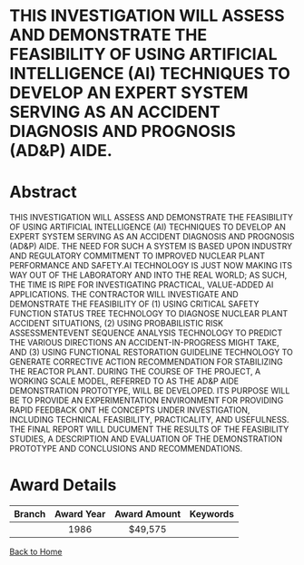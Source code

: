 
THIS INVESTIGATION WILL ASSESS AND DEMONSTRATE THE FEASIBILITY OF USING ARTIFICIAL INTELLIGENCE (AI) TECHNIQUES TO DEVELOP AN EXPERT SYSTEM SERVING AS AN ACCIDENT DIAGNOSIS AND PROGNOSIS (AD&amp;P) AIDE.
===========================================================================================================================================================================================================

# Abstract


THIS INVESTIGATION WILL ASSESS AND DEMONSTRATE THE FEASIBILITY OF USING ARTIFICIAL INTELLIGENCE (AI) TECHNIQUES TO DEVELOP AN EXPERT SYSTEM SERVING AS AN ACCIDENT DIAGNOSIS AND PROGNOSIS (AD&P) AIDE. THE NEED FOR SUCH A SYSTEM IS BASED UPON INDUSTRY AND REGULATORY COMMITMENT TO IMPROVED NUCLEAR PLANT PERFORMANCE AND SAFETY.AI TECHNOLOGY IS JUST NOW MAKING ITS WAY OUT OF THE LABORATORY AND INTO THE REAL WORLD; AS SUCH, THE TIME IS RIPE FOR INVESTIGATING PRACTICAL, VALUE-ADDED AI APPLICATIONS. THE CONTRACTOR WILL INVESTIGATE AND DEMONSTRATE THE FEASIBILITY OF (1) USING CRITICAL SAFETY FUNCTION STATUS TREE TECHNOLOGY TO DIAGNOSE NUCLEAR PLANT ACCIDENT SITUATIONS, (2) USING PROBABILISTIC RISK ASSESSMENTEVENT SEQUENCE ANALYSIS TECHNOLOGY TO PREDICT THE VARIOUS DIRECTIONS AN ACCIDENT-IN-PROGRESS MIGHT TAKE, AND (3) USING FUNCTIONAL RESTORATION GUIDELINE TECHNOLOGY TO GENERATE CORRECTIVE ACTION RECOMMENDATION FOR STABILIZING THE REACTOR PLANT. DURING THE COURSE OF THE PROJECT, A WORKING SCALE MODEL, REFERRED TO AS THE AD&P AIDE DEMONSTRATION PROTOTYPE, WILL BE DEVELOPED. ITS PURPOSE WILL BE TO PROVIDE AN EXPERIMENTATION ENVIRONMENT FOR PROVIDING RAPID FEEDBACK ONT HE CONCEPTS UNDER INVESTIGATION, INCLUDING TECHNICAL FEASIBILITY, PRACTICALITY, AND USEFULNESS. THE FINAL REPORT WILL DUCUMENT THE RESULTS OF THE FEASIBILITY STUDIES, A DESCRIPTION AND EVALUATION OF THE DEMONSTRATION PROTOTYPE AND CONCLUSIONS AND RECOMMENDATIONS.  

# Award Details

|Branch|Award Year|Award Amount|Keywords|
| :---: | :---: | :---: | :---: |
||1986|$49,575||
  
  


[Back to Home](https://github.com/chrischow/dod_sbir_awards/Reports/CC/#851)